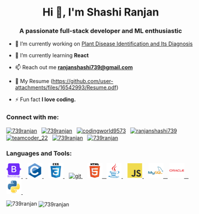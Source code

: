 <h1 align="center">Hi 👋, I'm Shashi Ranjan</h1>
<h3 align="center">A passionate full-stack developer and ML enthusiastic</h3>


- 🔭 I’m currently working on [Plant Disease Identification and Its Diagnosis](https://github.com/739ranjan/Plant-Disease-Identification-And-Diagnosis)

- 🌱 I’m currently learning **React**

- 📫 Reach out me **ranjanshashi739@gmail.com**

- 📄 My Resume (https://github.com/user-attachments/files/16542993/Resume.pdf)

- ⚡ Fun fact **I love coding.**

<h3 align="left">Connect with me:</h3>
<p align="left">
<a href="https://twitter.com/739ranjan" target="blank"><img align="center" src="https://raw.githubusercontent.com/rahuldkjain/github-profile-readme-generator/master/src/images/icons/Social/twitter.svg" alt="739ranjan" height="30" width="40" /></a>&nbsp;&nbsp;
<a href="https://linkedin.com/in/739ranjan" target="blank"><img align="center" src="https://raw.githubusercontent.com/rahuldkjain/github-profile-readme-generator/master/src/images/icons/Social/linked-in-alt.svg" alt="739ranjan" height="30" width="40" /></a>&nbsp;&nbsp;
<a href="https://www.youtube.com/c/codingworld9573" target="blank"><img align="center" src="https://raw.githubusercontent.com/rahuldkjain/github-profile-readme-generator/master/src/images/icons/Social/youtube.svg" alt="codingworld9573" height="30" width="40" /></a>&nbsp;&nbsp;
<a href="https://www.hackerrank.com/ranjanshashi739" target="blank"><img align="center" src="https://raw.githubusercontent.com/rahuldkjain/github-profile-readme-generator/master/src/images/icons/Social/hackerrank.svg" alt="ranjanshashi739" height="30" width="40" /></a>&nbsp;&nbsp;
<a href="https://codeforces.com/profile/teamcoder_22" target="blank"><img align="center" src="https://raw.githubusercontent.com/rahuldkjain/github-profile-readme-generator/master/src/images/icons/Social/codeforces.svg" alt="teamcoder_22" height="30" width="40" /></a>&nbsp;&nbsp;
<a href="https://www.leetcode.com/739ranjan" target="blank"><img align="center" src="https://raw.githubusercontent.com/rahuldkjain/github-profile-readme-generator/master/src/images/icons/Social/leet-code.svg" alt="739ranjan" height="30" width="40" /></a>&nbsp;&nbsp;
<a href="https://auth.geeksforgeeks.org/user/739ranjan" target="blank"><img align="center" src="https://raw.githubusercontent.com/rahuldkjain/github-profile-readme-generator/master/src/images/icons/Social/geeks-for-geeks.svg" alt="739ranjan" height="30" width="40" /></a>&nbsp;&nbsp;
</p>

<h3 align="left">Languages and Tools:</h3>
<p align="left"> <a href="https://getbootstrap.com" target="_blank" rel="noreferrer"> <img src="https://raw.githubusercontent.com/devicons/devicon/master/icons/bootstrap/bootstrap-plain-wordmark.svg" alt="bootstrap" width="40" height="40"/> </a> &nbsp;&nbsp;<a href="https://www.cprogramming.com/" target="_blank" rel="noreferrer"> <img src="https://raw.githubusercontent.com/devicons/devicon/master/icons/c/c-original.svg" alt="c" width="40" height="40"/> </a>&nbsp;&nbsp; <a href="https://www.w3schools.com/css/" target="_blank" rel="noreferrer"> <img src="https://raw.githubusercontent.com/devicons/devicon/master/icons/css3/css3-original-wordmark.svg" alt="css3" width="40" height="40"/> </a>&nbsp;&nbsp; <a href="https://git-scm.com/" target="_blank" rel="noreferrer"> <img src="https://www.vectorlogo.zone/logos/git-scm/git-scm-icon.svg" alt="git" width="40" height="40"/> </a>&nbsp;&nbsp; <a href="https://www.w3.org/html/" target="_blank" rel="noreferrer"> <img src="https://raw.githubusercontent.com/devicons/devicon/master/icons/html5/html5-original-wordmark.svg" alt="html5" width="40" height="40"/>&nbsp;&nbsp; </a> <a href="https://www.java.com" target="_blank" rel="noreferrer"> <img src="https://raw.githubusercontent.com/devicons/devicon/master/icons/java/java-original.svg" alt="java" width="40" height="40"/> </a>&nbsp;&nbsp; <a href="https://developer.mozilla.org/en-US/docs/Web/JavaScript" target="_blank" rel="noreferrer"> <img src="https://raw.githubusercontent.com/devicons/devicon/master/icons/javascript/javascript-original.svg" alt="javascript" width="40" height="40"/> </a>&nbsp;&nbsp; <a href="https://www.mysql.com/" target="_blank" rel="noreferrer"> <img src="https://raw.githubusercontent.com/devicons/devicon/master/icons/mysql/mysql-original-wordmark.svg" alt="mysql" width="40" height="40"/> &nbsp;&nbsp;</a> <a href="https://www.oracle.com/" target="_blank" rel="noreferrer"> <img src="https://raw.githubusercontent.com/devicons/devicon/master/icons/oracle/oracle-original.svg" alt="oracle" width="40" height="40"/> &nbsp;&nbsp;</a> <a href="https://www.python.org" target="_blank" rel="noreferrer"> <img src="https://raw.githubusercontent.com/devicons/devicon/master/icons/python/python-original.svg" alt="python" width="40" height="40"/> </a> &nbsp;&nbsp;</p>

<p><img align="left" src="https://github-readme-stats.vercel.app/api/top-langs?username=739ranjan&show_icons=true&locale=en&layout=compact" alt="739ranjan" /></p>

<p>&nbsp;<img align="center" src="https://github-readme-stats.vercel.app/api?username=739ranjan&show_icons=true&locale=en" alt="739ranjan" /></p>

